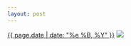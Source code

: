 ```yaml
---
layout: post
---
```


<p>
  <time><a href="/30">{{ page.date | date: "%e %B, %Y" }}</a></time>
  <a href="/30"><img src="{{ site.assets_url }}/30-640.jpg" srcset="{{ site.assets_url }}/30-1280.jpg 1280w, {{ site.assets_url }}/30-960.jpg 960w, {{ site.assets_url }}/30-640.jpg 640w, {{ site.assets_url }}/30-320.jpg 320w" sizes="(min-width: 700px) 50vw, calc(100vw - 2rem)" /></a>
</p>
